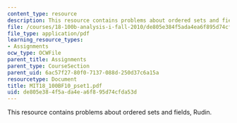 ```yaml
---
content_type: resource
description: This resource contains problems about ordered sets and fields, Rudin.
file: /courses/18-100b-analysis-i-fall-2010/de805e384f5ada4ea6f895d74cfda53d_MIT18_100BF10_pset1.pdf
file_type: application/pdf
learning_resource_types:
- Assignments
ocw_type: OCWFile
parent_title: Assignments
parent_type: CourseSection
parent_uid: 6ac57f27-80f0-7137-088d-250d37c6a15a
resourcetype: Document
title: MIT18_100BF10_pset1.pdf
uid: de805e38-4f5a-da4e-a6f8-95d74cfda53d
---
```

This resource contains problems about ordered sets and fields, Rudin.


